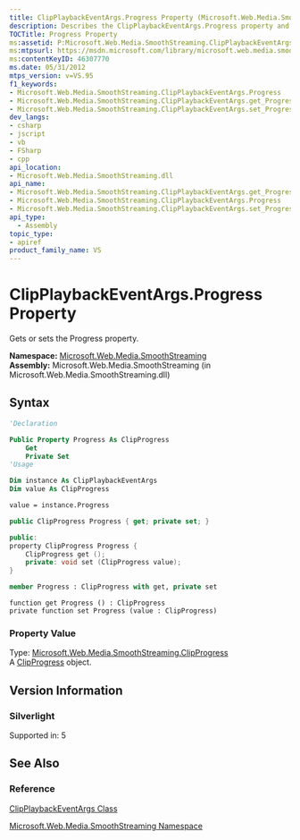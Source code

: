 ```yaml
---
title: ClipPlaybackEventArgs.Progress Property (Microsoft.Web.Media.SmoothStreaming)
description: Describes the ClipPlaybackEventArgs.Progress property and provides the property's namespace, assembly, syntax, version information, and references.
TOCTitle: Progress Property
ms:assetid: P:Microsoft.Web.Media.SmoothStreaming.ClipPlaybackEventArgs.Progress
ms:mtpsurl: https://msdn.microsoft.com/library/microsoft.web.media.smoothstreaming.clipplaybackeventargs.progress(v=VS.95)
ms:contentKeyID: 46307770
ms.date: 05/31/2012
mtps_version: v=VS.95
f1_keywords:
- Microsoft.Web.Media.SmoothStreaming.ClipPlaybackEventArgs.Progress
- Microsoft.Web.Media.SmoothStreaming.ClipPlaybackEventArgs.get_Progress
- Microsoft.Web.Media.SmoothStreaming.ClipPlaybackEventArgs.set_Progress
dev_langs:
- csharp
- jscript
- vb
- FSharp
- cpp
api_location:
- Microsoft.Web.Media.SmoothStreaming.dll
api_name:
- Microsoft.Web.Media.SmoothStreaming.ClipPlaybackEventArgs.get_Progress
- Microsoft.Web.Media.SmoothStreaming.ClipPlaybackEventArgs.Progress
- Microsoft.Web.Media.SmoothStreaming.ClipPlaybackEventArgs.set_Progress
api_type:
  - Assembly
topic_type:
- apiref
product_family_name: VS
---
```


# ClipPlaybackEventArgs.Progress Property

Gets or sets the Progress property.

**Namespace:**  [Microsoft.Web.Media.SmoothStreaming](microsoft-web-media-smoothstreaming-namespace_1.md)  
**Assembly:**  Microsoft.Web.Media.SmoothStreaming (in Microsoft.Web.Media.SmoothStreaming.dll)

## Syntax

```vb
'Declaration

Public Property Progress As ClipProgress
    Get
    Private Set
'Usage

Dim instance As ClipPlaybackEventArgs
Dim value As ClipProgress

value = instance.Progress
```

```csharp
public ClipProgress Progress { get; private set; }
```

```cpp
public:
property ClipProgress Progress {
    ClipProgress get ();
    private: void set (ClipProgress value);
}
```

``` fsharp
member Progress : ClipProgress with get, private set
```

```jscript
function get Progress () : ClipProgress
private function set Progress (value : ClipProgress)
```

### Property Value

Type: [Microsoft.Web.Media.SmoothStreaming.ClipProgress](clipprogress-enumeration-microsoft-web-media-smoothstreaming_1.md)  
A [ClipProgress](clipprogress-enumeration-microsoft-web-media-smoothstreaming_1.md) object.

## Version Information

### Silverlight

Supported in: 5  

## See Also

### Reference

[ClipPlaybackEventArgs Class](clipplaybackeventargs-class-microsoft-web-media-smoothstreaming_1.md)

[Microsoft.Web.Media.SmoothStreaming Namespace](microsoft-web-media-smoothstreaming-namespace_1.md)

